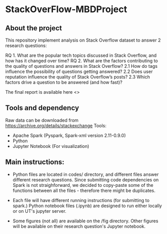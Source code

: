 # StackOverFlow-MBDProject

## About the project
This repository implement analysis on Stack Overflow dataset to answer 2 research questions:

RQ 1. What are the popular tech topics discussed in Stack Overflow, and how has it changed over time?
RQ 2. What are the factors contributing to the quality of questions and answers in Stack Overflow?
  2.1 How do tags influence the possibility of questions getting answered?
  2.2 Does user reputation influence the quality of Stack Overflow’s posts?
  2.3 Which factors drive a question to be answered (and how fast)?

The final report is available here <<TO UPDATE>>

## Tools and dependency

Raw data can be downloaded from https://archive.org/details/stackexchange
Tools:
- Apache Spark (Pyspark, Spark-xml version 2.11-0.9.0)
- Python 
- Jupyter Notebook (For visualization)


## Main instructions: 
- Python files are located in codes/ directory, and different files answer different research questions. Since submitting 
code dependencies on Spark is not straighforward, we decided to copy-paste some of the functions between all the files - 
therefore there might be duplicates. 

- Each file will have different running instructions (for submitting to spark.) Python notebook files (.ipynb) are 
designed to run either locally or on UT's jupyter server. 

- Some figures (not all) are available on the /fig directory. Other figures will be available on their research question's
Jupyter notebook.

